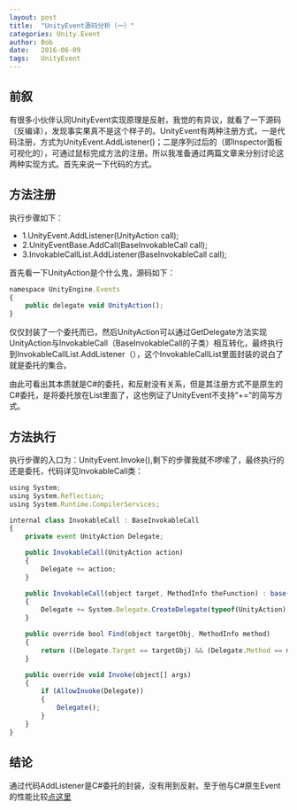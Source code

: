```yaml
---
layout: post
title:  "UnityEvent源码分析（一）"
categories: Unity.Event
author: Bob
date:   2016-06-09
tags:	UnityEvent
---
```


## 前叙
有很多小伙伴认同UnityEvent实现原理是反射，我觉的有异议，就看了一下源码（反编译），发现事实果真不是这个样子的。UnityEvent有两种注册方式，一是代码注册，方式为UnityEvent.AddListener()；二是序列过后的（即Inspector面板可视化的），可通过鼠标完成方法的注册。所以我准备通过两篇文章来分别讨论这两种实现方式。首先来说一下代码的方式。

## 方法注册
执行步骤如下：
* 1.UnityEvent.AddListener(UnityAction call);
* 2.UnityEventBase.AddCall(BaseInvokableCall call);
* 3.InvokableCallList.AddListener(BaseInvokableCall call);

首先看一下UnityAction是个什么鬼，源码如下：

``` javascript
namespace UnityEngine.Events
{
    public delegate void UnityAction();
}
```
仅仅封装了一个委托而已，然后UnityAction可以通过GetDelegate方法实现UnityAction与InvokableCall（BaseInvokableCall的子类）相互转化，最终执行到InvokableCallList.AddListener（），这个InvokableCallList里面封装的说白了就是委托的集合。

由此可看出其本质就是C#的委托，和反射没有关系，但是其注册方式不是原生的C#委托，是将委托放在List里面了，这也例证了UnityEvent不支持“+=”的简写方式。

## 方法执行
执行步骤的入口为：UnityEvent.Invoke(),剩下的步骤我就不啰嗦了，最终执行的还是委托，代码详见InvokableCall类：
``` javascript
using System;
using System.Reflection;
using System.Runtime.CompilerServices;

internal class InvokableCall : BaseInvokableCall
{
    private event UnityAction Delegate;

    public InvokableCall(UnityAction action)
    {
        Delegate += action;
    }

    public InvokableCall(object target, MethodInfo theFunction) : base(target, theFunction)
    {
        Delegate += System.Delegate.CreateDelegate(typeof(UnityAction), target, theFunction) as UnityAction;
    }

    public override bool Find(object targetObj, MethodInfo method)
    {
        return ((Delegate.Target == targetObj) && (Delegate.Method == method));
    }

    public override void Invoke(object[] args)
    {
        if (AllowInvoke(Delegate))
        {
            Delegate();
        }
    }
}
```

## 结论
通过代码AddListener是C#委托的封装，没有用到反射。至于他与C#原生Event的性能比较[点这里](http://mp.weixin.qq.com/s?__biz=MjM5NjE1MTkwMg==&mid=2651037162&idx=1&sn=2a3ccb3ba813521f04034438e512ad34&scene=1&srcid=0525taR6jPSURJYWxp5KRwDw#wechat_redirect)
